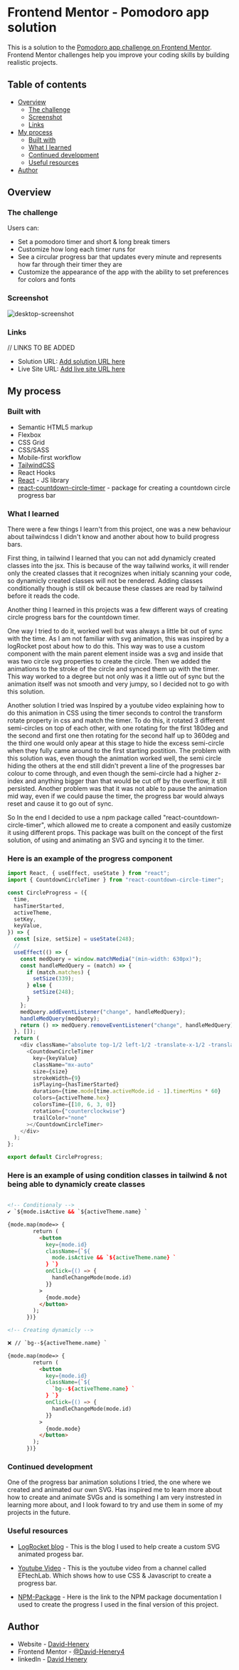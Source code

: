 # Frontend Mentor - Pomodoro app solution

This is a solution to the [Pomodoro app challenge on Frontend Mentor](https://www.frontendmentor.io/challenges/pomodoro-app-KBFnycJ6G). Frontend Mentor challenges help you improve your coding skills by building realistic projects.

## Table of contents

- [Overview](#overview)
  - [The challenge](#the-challenge)
  - [Screenshot](#screenshot)
  - [Links](#links)
- [My process](#my-process)
  - [Built with](#built-with)
  - [What I learned](#what-i-learned)
  - [Continued development](#continued-development)
  - [Useful resources](#useful-resources)
- [Author](#author)

## Overview

### The challenge

Users can:

- Set a pomodoro timer and short & long break timers
- Customize how long each timer runs for
- See a circular progress bar that updates every minute and represents how far through their timer they are
- Customize the appearance of the app with the ability to set preferences for colors and fonts

### Screenshot

![desktop-screenshot](./screenshot/Screenshot-desktop.png)

### Links

// LINKS TO BE ADDED

- Solution URL: [Add solution URL here](https://your-solution-url.com)
- Live Site URL: [Add live site URL here](https://your-live-site-url.com)

## My process

### Built with

- Semantic HTML5 markup
- Flexbox
- CSS Grid
- CSS/SASS
- Mobile-first workflow
- [TailwindCSS](https://tailwindcss.com)
- React Hooks
- [React](https://reactjs.org/) - JS library
- [react-countdown-circle-timer](https://www.npmjs.com/package/react-countdown-circle-timer) - package for creating a countdown circle progress bar

### What I learned

There were a few things I learn't from this project, one was a new behaviour about tailwindcss I didn't know and another about how to build progress bars.

First thing, in tailwind I learned that you can not add dynamicly created classes into the jsx. This is because of the way tailwind works, it will render only the created classes that it recognizes when initialy scanning your code, so dynamicly created classes will not be rendered. Adding classes conditionally though is still ok because these classes are read by tailwind before it reads the code.

Another thing I learned in this projects was a few different ways of creating circle progress bars for the countdown timer.

One way I tried to do it, worked well but was always a little bit out of sync with the time. As I am not familiar with svg animation, this was inspired by a logRocket post about how to do this. This way was to use a custom component with the main parent element inside was a svg and inside that was two circle svg properties to create the circle. Then we added the animations to the stroke of the circle and synced them up with the timer. This way worked to a degree but not only was it a little out of sync but the animation itself was not smooth and very jumpy, so I decided not to go with this solution.

Another solution I tried was Inspired by a youtube video explaining how to do this animation in CSS using the timer seconds to control the transform rotate property in css and match the timer. To do this, it rotated 3 different semi-circles on top of each other, with one rotating for the first 180deg and the second and first one then rotating for the second half up to 360deg and the third one would only apear at this stage to hide the excess semi-circle when they fully came around to the first starting postition. The problem with this solution was, even though the animation worked well, the semi circle hiding the others at the end still didn't prevent a line of the progresses bar colour to come through, and even though the semi-circle had a higher z-index and anything bigger than that would be cut off by the overflow, it still persisted. Another problem was that it was not able to pause the animation mid way, even if we could pause the timer, the progress bar would always reset and cause it to go out of sync.

So In the end I decided to use a npm package called "react-countdown-circle-timer", which allowed me to create a component and easily customize it using different props. This package was built on the concept of the first solution, of using and animating an SVG and syncing it to the timer.

### Here is an example of the progress component

```js
import React, { useEffect, useState } from "react";
import { CountdownCircleTimer } from "react-countdown-circle-timer";

const CircleProgress = ({
  time,
  hasTimerStarted,
  activeTheme,
  setKey,
  keyValue,
}) => {
  const [size, setSize] = useState(248);
  //
  useEffect(() => {
    const medQuery = window.matchMedia("(min-width: 630px)");
    const handleMedQuery = (match) => {
      if (match.matches) {
        setSize(339);
      } else {
        setSize(248);
      }
    };
    medQuery.addEventListener("change", handleMedQuery);
    handleMedQuery(medQuery);
    return () => medQuery.removeEventListener("change", handleMedQuery);
  }, []);
  return (
    <div className="absolute top-1/2 left-1/2 -translate-x-1/2 -translate-y-1/2">
      <CountdownCircleTimer
        key={keyValue}
        className="mx-auto"
        size={size}
        strokeWidth={9}
        isPlaying={hasTimerStarted}
        duration={time.mode[time.activeMode.id - 1].timerMins * 60}
        colors={activeTheme.hex}
        colorsTime={[10, 6, 3, 0]}
        rotation={"counterclockwise"}
        trailColor="none"
      ></CountdownCircleTimer>
    </div>
  );
};

export default CircleProgress;
```

### Here is an example of using condition classes in tailwind & not being able to dynamicly create classes

```html

<!-- Conditionaly -->
✔ `${mode.isActive && `${activeTheme.name} `

{mode.map(mode=> {
        return (
          <button
            key={mode.id}
            className={`${
              mode.isActive && `${activeTheme.name} `
            } `}
            onClick={() => {
              handleChangeMode(mode.id)
            }}
          >
            {mode.mode}
          </button>
        );
      })}

<!-- Creating dynamicly -->

❌ // `bg--${activeTheme.name} `

{mode.map(mode=> {
        return (
          <button
            key={mode.id}
            className={`${
              `bg--${activeTheme.name} `
            } `}
            onClick={() => {
              handleChangeMode(mode.id)
            }}
          >
            {mode.mode}
          </button>
        );
      })}
```


### Continued development

One of the progress bar animation solutions I tried, the one where we created and animated our own SVG. Has inspired me to learn more about how to create and animate SVGs and is something I am very instrested in learning more about, and I look foward to try and use them in some of my projects in the future.

### Useful resources

- [LogRocket blog](https://blog.logrocket.com/build-svg-circular-progress-component-react-hooks) - This is the blog I used to help create a custom SVG animated progess bar.

- [Youtube Video](https://www.youtube.com/watch?v=uHVPAcaW1VQ) - This is the youtube video from a channel called EFtechLab. Which shows how to use CSS & Javascript to create a progress bar.

- [NPM-Package](https://www.npmjs.com/package/react-countdown-circle-timer) - Here is the link to the NPM package documentation I used to create the progress I used in the final version of this project.


## Author

- Website - [David-Henery](https://www.djhwebdevelopment.com)
- Frontend Mentor - [@David-Henery4](https://www.frontendmentor.io/profile/David-Henery4)
- linkedIn - [David Henery](https://www.linkedin.com/in/david-henery-725458241)
